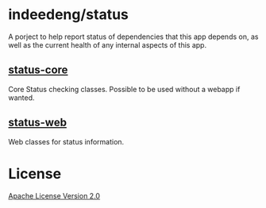 # indeedeng/status

A porject to help report status of dependencies that this app depends on, as well as 
the current health of any internal aspects of this app.

## [status-core](https://github.com/indeedeng/status/tree/master/status-core)

Core Status checking classes. Possible to be used without a webapp if wanted.

## [status-web](https://github.com/indeedeng/util/tree/master/status-web)

Web classes for status information.

# License

[Apache License Version 2.0](https://github.com/indeedeng/status/blob/master/LICENSE)

